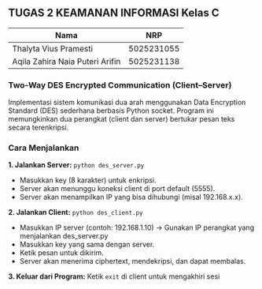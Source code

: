 ## TUGAS 2 KEAMANAN INFORMASI Kelas C

| Nama | NRP |
|-------------|---------|
| Thalyta Vius Pramesti | 5025231055 |
| Aqila Zahira Naia Puteri Arifin | 5025231138 |

### Two-Way DES Encrypted Communication (Client–Server)
Implementasi sistem komunikasi dua arah menggunakan Data Encryption Standard (DES) sederhana berbasis Python socket.
Program ini memungkinkan dua perangkat (client dan server) bertukar pesan teks secara terenkripsi.

### Cara Menjalankan
**1. Jalankan Server:**
`python des_server.py`
- Masukkan key (8 karakter) untuk enkripsi.
- Server akan menunggu koneksi client di port default (5555).
- Server akan menampilkan IP yang bisa dihubungi (misal 192.168.x.x).
  
**2. Jalankan Client:**
`python des_client.py`
- Masukkan IP server (contoh: 192.168.1.10)
→ Gunakan IP perangkat yang menjalankan des_server.py
- Masukkan key yang sama dengan server.
- Ketik pesan untuk dikirim.
- Server akan menerima ciphertext, mendekripsi, dan dapat membalas.
  
**3. Keluar dari Program:**
Ketik `exit` di client untuk mengakhiri sesi
